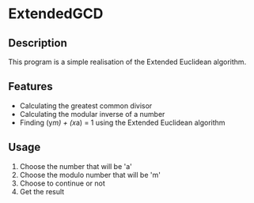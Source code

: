 # ExtendedGCD

## Description
This program is a simple realisation of the Extended Euclidean algorithm.

## Features
- Calculating the greatest common divisor
- Calculating the modular inverse of a number
- Finding (y*m) + (x*a) = 1 using the Extended Euclidean algorithm

## Usage
1. Choose the number that will be 'a'
2. Choose the modulo number that will be 'm'
3. Choose to continue or not
4. Get the result
